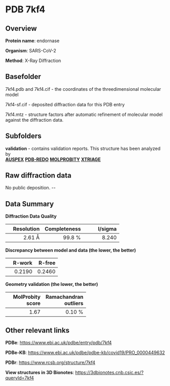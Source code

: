 # PDB 7kf4

## Overview

**Protein name**: endornase

**Organism**: SARS-CoV-2

**Method**: X-Ray Diffraction



## Basefolder

7kf4.pdb and 7kf4.cif - the coordinates of the threedimensional molecular model

7kf4-sf.cif - deposited diffraction data for this PDB entry

7kf4.mtz - structure factors after automatic refinement of molecular model against the diffraction data.

## Subfolders





**validation** - contains validation reports. This structure has been analyzed by <br>[**AUSPEX**](https://github.com/thorn-lab/coronavirus_structural_task_force/tree/master/pdb/endornase/SARS-CoV-2/7kf4/validation/auspex) [**PDB-REDO**](https://github.com/thorn-lab/coronavirus_structural_task_force/tree/master/pdb/endornase/SARS-CoV-2/7kf4/validation/pdb-redo) [**MOLPROBITY**](https://github.com/thorn-lab/coronavirus_structural_task_force/tree/master/pdb/endornase/SARS-CoV-2/7kf4/validation/molprobity) [**XTRIAGE**](https://github.com/thorn-lab/coronavirus_structural_task_force/blob/master/pdb/endornase/SARS-CoV-2/7kf4/validation/Xtriage_output.log)  



## Raw diffraction data

No public deposition. --<br> 

## Data Summary
**Diffraction Data Quality**

|   | Resolution | Completeness| I/sigma |
|---|-------------:|----------------:|--------------:|
|   |2.61 Å|99.8  %|<img width=50/>8.240|

**Discrepancy between model and data (the lower, the better)**

|   | **R-work**| **R-free**   
|---|-------------:|----------------:|           
||  0.2190|  0.2460|

**Geometry validation (the lower, the better)**

|   |**MolProbity<br>score**| **Ramachandran<br>outliers** 
|---|-------------:|----------------:|
||  1.67|  0.10 %|

 

 



## Other relevant links 
**PDBe**:  https://www.ebi.ac.uk/pdbe/entry/pdb/7kf4

**PDBe-KB**: https://www.ebi.ac.uk/pdbe/pdbe-kb/covid19/PRO_0000449632 
 
**PDBr**: https://www.rcsb.org/structure/7kf4 

**View structures in 3D Bionotes**: https://3dbionotes.cnb.csic.es/?queryId=7kf4

